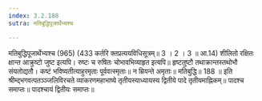 ```yaml
---
index: 3.2.188
sutra: मतिबुद्धिपूजार्थेभ्यश्च

---
```

मतिबुद्धिपूजार्थेभ्यश्च (965) (433 कर्तरि क्तप्रत्ययविधिसूत्रम्॥ 3 । 2 । 3 ॥ आ.14) शीलितो रक्षितः क्षान्त आक्रुष्टो जुष्ट इत्यपि। रुष्टः च रुषितः चोभावभिव्याहृत इत्यपि॥ हृष्टतुष्टौ तथाक्रान्तस्तथोभौ संयतोद्यतौ। कष्टं भविष्यतीत्याहुरमृताः पूर्ववत्स्मृताः॥ न म्रियन्ते अमृताः॥ मतिबुद्धि॥ 188 ॥ इति श्रीम्द्भगवत्पतञ्ञ्जलिविरचते व्याकरणमहाभाष्ये तृतीयस्याध्यायस्य द्वितीये पादे तृतीयमाह्निकम्॥ पादश्च समाप्तः॥ पादश्चायं द्वितीयः समाप्तः॥